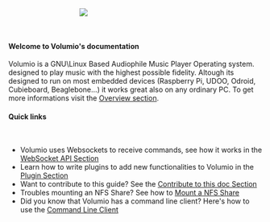 <div class="homelogo" style="display: block;margin: 0 auto;max-width:44%;"><img src ="https://cdn.volumio.org/wp-content/uploads/2016/09/volumio-header.png" /></div>

&nbsp;
#### Welcome to Volumio's documentation

Volumio is a GNU\Linux Based Audiophile Music Player Operating system. designed to play music with the highest possible fidelity. Altough its designed to run on most embedded devices (Raspberry Pi, UDOO, Odroid, Cubieboard, Beaglebone...) it works great also on any ordinary PC. To get more informations visit the [Overview section](/docs/Getting_Started/Overview).


#### Quick links

&nbsp;

* Volumio uses Websockets to receive commands, see how it works in the [WebSocket API Section](/docs/API/WebSocket_APIs)
* Learn how to write plugins to add new functionalities to Volumio in the [Plugin Section](/docs/Plugin_System/Plugin_System_Overview.html)
* Want to contribute to this guide? See the [Contribute to this doc Section](/docs/Good_to_Knows/Contribute_to_this_Doc)
* Troubles mounting an NFS Share? See how to [Mount a NFS Share](/docs/Good_to_Knows/Mounting_an_NFS_Share)
* Did you know that Volumio has a command line client? Here's how to use the  [Command Line Client](/docs/Good_to_Knows/Command_Line_Client)
